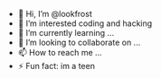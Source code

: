 - 👋 Hi, I’m @lookfrost
- 👀 I’m interested coding and hacking
- 🌱 I’m currently learning ...
- 💞️ I’m looking to collaborate on ...
- 📫 How to reach me ...
- ⚡ Fun fact: im a teen

<!---
lookfrost/lookfrost is a ✨ special ✨ repository because its `README.md` (this file) appears on your GitHub profile.
You can click the Preview link to take a look at your changes.
--->
